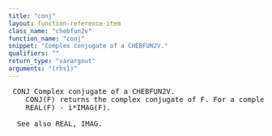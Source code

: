 ```yaml
---
title: "conj"
layout: function-reference-item
class_name: "chebfun2v"
function_name: "conj"
snippet: "Complex conjugate of a CHEBFUN2V."
qualifiers: ""
return_type: "varargout"
arguments: "(rhs1)"
---
```


<pre class="help-text"> CONJ Complex conjugate of a CHEBFUN2V.
    CONJ(F) returns the complex conjugate of F. For a complex F, CONJ(F) =
    REAL(F) - i*IMAG(F).
 
  See also REAL, IMAG. 
</pre>